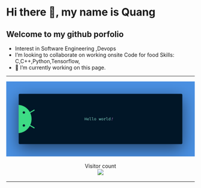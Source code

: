 # Hi there 👋, my name is Quang
## Welcome to my github porfolio
- Interest in  Software Engineering ,Devops
- I’m looking to collaborate on working onsite
Code for food
Skills: C,C++,Python,Tensorflow,
- 🔭 I’m currently working on this page. 
<hr />
<img src="https://raw.githubusercontent.com/Quangoateo/Quangoateo/main/banner.png" alt="Gwang Woo">

<p align="center"> 
  Visitor count<br>
  <img src="https://profile-counter.glitch.me/Quangoateo/count.svg" />
</p>
<hr />
